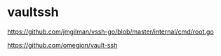 # vaultssh

https://github.com/jmgilman/vssh-go/blob/master/internal/cmd/root.go

https://github.com/omegion/vault-ssh

